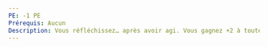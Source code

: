 ```yaml
---
PE: -1 PE
Prérequis: Aucun
Description: Vous réfléchissez… après avoir agi. Vous gagnez +2 à toute action entreprise sans concertation ou plan préalable.
---
```

